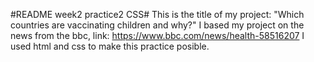 #README week2 practice2 CSS#
This is the title of my project: "Which countries are vaccinating children and why?"
I based my project on the news from the bbc, link: https://www.bbc.com/news/health-58516207
I used html and css to make this practice posible.